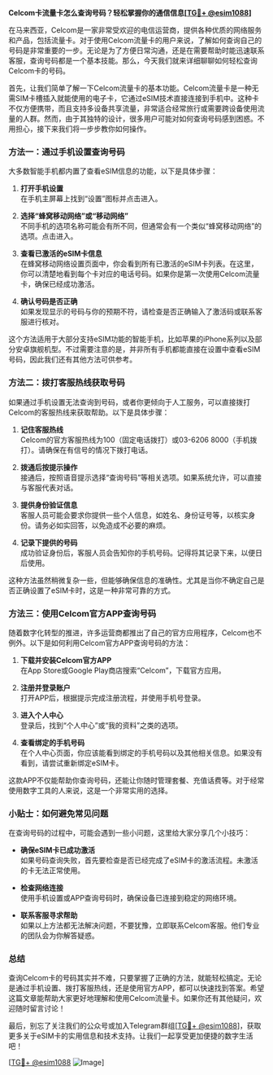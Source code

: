 **Celcom卡流量卡怎么查询号码？轻松掌握你的通信信息[[TG💪+ @esim1088](https://t.me/s/esim1088)]**

在马来西亚，Celcom是一家非常受欢迎的电信运营商，提供各种优质的网络服务和产品，包括流量卡。对于使用Celcom流量卡的用户来说，了解如何查询自己的号码是非常重要的一步。无论是为了方便日常沟通，还是在需要帮助时能迅速联系客服，查询号码都是一个基本技能。那么，今天我们就来详细聊聊如何轻松查询Celcom卡的号码。

首先，让我们简单了解一下Celcom流量卡的基本功能。Celcom流量卡是一种无需SIM卡槽插入就能使用的电子卡，它通过eSIM技术直接连接到手机中。这种卡不仅方便携带，而且支持多设备共享流量，非常适合经常旅行或需要跨设备使用流量的人群。然而，由于其独特的设计，很多用户可能对如何查询号码感到困惑。不用担心，接下来我们将一步步教你如何操作。

### 方法一：通过手机设置查询号码

大多数智能手机都内置了查看eSIM信息的功能，以下是具体步骤：

1. **打开手机设置**  
   在手机主屏幕上找到“设置”图标并点击进入。

2. **选择“蜂窝移动网络”或“移动网络”**  
   不同手机的选项名称可能会有所不同，但通常会有一个类似“蜂窝移动网络”的选项。点击进入。

3. **查看已激活的eSIM卡信息**  
   在蜂窝移动网络设置页面中，你会看到所有已激活的eSIM卡列表。在这里，你可以清楚地看到每个卡对应的电话号码。如果你是第一次使用Celcom流量卡，确保已经成功激活。

4. **确认号码是否正确**  
   如果发现显示的号码与你的预期不符，请检查是否正确输入了激活码或联系客服进行核对。

这个方法适用于大部分支持eSIM功能的智能手机，比如苹果的iPhone系列以及部分安卓旗舰机型。不过需要注意的是，并非所有手机都能直接在设置中查看eSIM号码，因此我们还有其他方法可供参考。

### 方法二：拨打客服热线获取号码

如果通过手机设置无法查询到号码，或者你更倾向于人工服务，可以直接拨打Celcom的客服热线来获取帮助。以下是具体步骤：

1. **记住客服热线**  
   Celcom的官方客服热线为100（固定电话拨打）或03-6206 8000（手机拨打）。请确保在有信号的情况下拨打电话。

2. **拨通后按提示操作**  
   接通后，按照语音提示选择“查询号码”等相关选项。如果系统允许，可以直接与客服代表对话。

3. **提供身份验证信息**  
   客服人员可能会要求你提供一些个人信息，如姓名、身份证号等，以核实身份。请务必如实回答，以免造成不必要的麻烦。

4. **记录下提供的号码**  
   成功验证身份后，客服人员会告知你的手机号码。记得将其记录下来，以便日后使用。

这种方法虽然稍微复杂一些，但能够确保信息的准确性。尤其是当你不确定自己是否正确设置了eSIM卡时，这是一种非常可靠的方式。

### 方法三：使用Celcom官方APP查询号码

随着数字化转型的推进，许多运营商都推出了自己的官方应用程序，Celcom也不例外。以下是如何利用Celcom官方APP查询号码的方法：

1. **下载并安装Celcom官方APP**  
   在App Store或Google Play商店搜索“Celcom”，下载官方应用。

2. **注册并登录账户**  
   打开APP后，根据提示完成注册流程，并使用手机号登录。

3. **进入个人中心**  
   登录后，找到“个人中心”或“我的资料”之类的选项。

4. **查看绑定的手机号码**  
   在个人中心页面，你应该能看到绑定的手机号码以及其他相关信息。如果没有看到，请尝试重新绑定eSIM卡。

这款APP不仅能帮助你查询号码，还能让你随时管理套餐、充值话费等。对于经常使用数字工具的人来说，这是一个非常实用的选择。

### 小贴士：如何避免常见问题

在查询号码的过程中，可能会遇到一些小问题，这里给大家分享几个小技巧：

- **确保eSIM卡已成功激活**  
  如果号码查询失败，首先要检查是否已经完成了eSIM卡的激活流程。未激活的卡无法正常使用。

- **检查网络连接**  
  使用手机设置或APP查询号码时，确保设备已连接到稳定的网络环境。

- **联系客服寻求帮助**  
  如果以上方法都无法解决问题，不要犹豫，立即联系Celcom客服。他们专业的团队会为你解答疑惑。

### 总结

查询Celcom卡的号码其实并不难，只要掌握了正确的方法，就能轻松搞定。无论是通过手机设置、拨打客服热线，还是使用官方APP，都可以快速找到答案。希望这篇文章能帮助大家更好地理解和使用Celcom流量卡。如果你还有其他疑问，欢迎随时留言讨论！

最后，别忘了关注我们的公众号或加入Telegram群组[[TG💪+ @esim1088](https://t.me/s/esim1088)]，获取更多关于eSIM卡的实用信息和技术支持。让我们一起享受更加便捷的数字生活吧！

[[TG💪+ @esim1088](https://t.me/s/esim1088) ![Image](https://i.postimg.cc/4NQfJmqS/Snipaste-2025-05-13-00-14-12.png)]